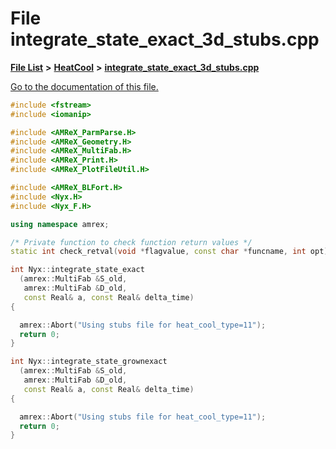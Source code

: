 
# File integrate\_state\_exact\_3d\_stubs.cpp

[**File List**](files.md) **>** [**HeatCool**](dir_8c890215953ac09098af8cb94c8b9fc0.md) **>** [**integrate\_state\_exact\_3d\_stubs.cpp**](integrate__state__exact__3d__stubs_8cpp.md)

[Go to the documentation of this file.](integrate__state__exact__3d__stubs_8cpp.md) 


````cpp
#include <fstream>
#include <iomanip>

#include <AMReX_ParmParse.H>
#include <AMReX_Geometry.H>
#include <AMReX_MultiFab.H>
#include <AMReX_Print.H>
#include <AMReX_PlotFileUtil.H>

#include <AMReX_BLFort.H>
#include <Nyx.H>
#include <Nyx_F.H>

using namespace amrex;

/* Private function to check function return values */
static int check_retval(void *flagvalue, const char *funcname, int opt);

int Nyx::integrate_state_exact
  (amrex::MultiFab &S_old,
   amrex::MultiFab &D_old,
   const Real& a, const Real& delta_time)
{

  amrex::Abort("Using stubs file for heat_cool_type=11");
  return 0;
}

int Nyx::integrate_state_grownexact
  (amrex::MultiFab &S_old,
   amrex::MultiFab &D_old,
   const Real& a, const Real& delta_time)
{

  amrex::Abort("Using stubs file for heat_cool_type=11");
  return 0;
}
````

